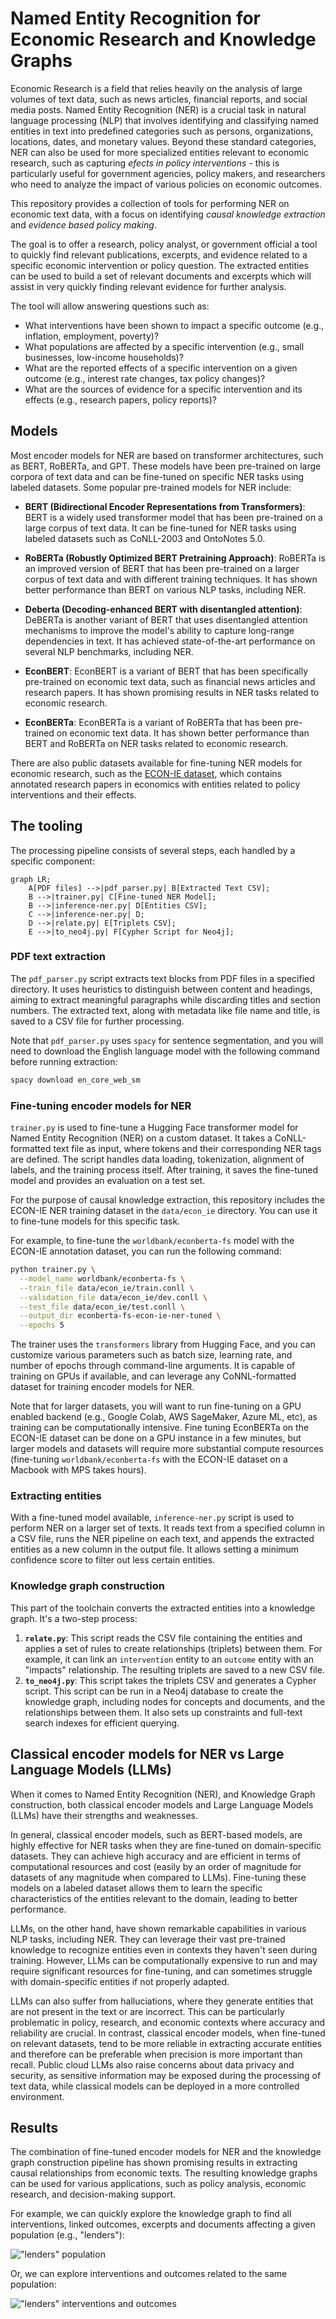 # Named Entity Recognition for Economic Research and Knowledge Graphs

Economic Research is a field that relies heavily on the analysis of large volumes of text data, such as news articles, financial reports, and social media posts. Named Entity Recognition (NER) is a crucial task in natural language processing (NLP) that involves identifying and classifying named entities in text into predefined categories such as persons, organizations, locations, dates, and monetary values. Beyond these standard categories, NER can also be used for more specialized entities relevant to economic research, such as capturing *efects in policy interventions* - this is particularly useful for government agencies, policy makers, and researchers who need to analyze the impact of various policies on economic outcomes.

This repository provides a collection of tools for performing NER on economic text data, with a focus on identifying *causal knowledge extraction* and *evidence based policy making*.

The goal is to offer a research, policy analyst, or government official a tool to quickly find relevant publications, excerpts, and evidence related to a specific economic intervention or policy question. The extracted entities can be used to build a set of relevant documents and excerpts which will assist in very quickly finding relevant evidence for further analysis.

The tool will allow answering questions such as:

- What interventions have been shown to impact a specific outcome (e.g., inflation, employment, poverty)?
- What populations are affected by a specific intervention (e.g., small businesses, low-income households)?
- What are the reported effects of a specific intervention on a given outcome (e.g., interest rate changes, tax policy changes)?
- What are the sources of evidence for a specific intervention and its effects (e.g., research papers, policy reports)?

## Models

Most encoder models for NER are based on transformer architectures, such as BERT, RoBERTa, and GPT. These models have been pre-trained on large corpora of text data and can be fine-tuned on specific NER tasks using labeled datasets. Some popular pre-trained models for NER include:

- **BERT (Bidirectional Encoder Representations from Transformers)**: BERT is a widely used transformer model that has been pre-trained on a large corpus of text data. It can be fine-tuned for NER tasks using labeled datasets such as CoNLL-2003 and OntoNotes 5.0.

- **RoBERTa (Robustly Optimized BERT Pretraining Approach)**: RoBERTa is an improved version of BERT that has been pre-trained on a larger corpus of text data and with different training techniques. It has shown better performance than BERT on various NLP tasks, including NER.

- **Deberta (Decoding-enhanced BERT with disentangled attention)**: DeBERTa is another variant of BERT that uses disentangled attention mechanisms to improve the model's ability to capture long-range dependencies in text. It has achieved state-of-the-art performance on several NLP benchmarks, including NER.

- **EconBERT**: EconBERT is a variant of BERT that has been specifically pre-trained on economic text data, such as financial news articles and research papers. It has shown promising results in NER tasks related to economic research.

- **EconBERTa**: EconBERTa is a variant of RoBERTa that has been pre-trained on economic text data. It has shown better performance than BERT and RoBERTa on NER tasks related to economic research.

There are also public datasets available for fine-tuning NER models for economic research, such as the [ECON-IE dataset](https://github.com/worldbank/econberta-econie), which contains annotated research papers in economics with entities related to policy interventions and their effects.

## The tooling

The processing pipeline consists of several steps, each handled by a specific component:

```mermaid
graph LR;
    A[PDF files] -->|pdf_parser.py| B[Extracted Text CSV];
    B -->|trainer.py| C[Fine-tuned NER Model];
    B -->|inference-ner.py| D[Entities CSV];
    C -->|inference-ner.py| D;
    D -->|relate.py| E[Triplets CSV];
    E -->|to_neo4j.py| F[Cypher Script for Neo4j];
```

### PDF text extraction

The `pdf_parser.py` script extracts text blocks from PDF files in a specified directory. It uses heuristics to distinguish between content and headings, aiming to extract meaningful paragraphs while discarding titles and section numbers. The extracted text, along with metadata like file name and title, is saved to a CSV file for further processing.

Note that `pdf_parser.py` uses `spacy` for sentence segmentation, and you will need to download the English language model with the following command before running extraction:

```bash
spacy download en_core_web_sm
```

### Fine-tuning encoder models for NER

`trainer.py` is used to fine-tune a Hugging Face transformer model for Named Entity Recognition (NER) on a custom dataset. It takes a CoNLL-formatted text file as input, where tokens and their corresponding NER tags are defined. The script handles data loading, tokenization, alignment of labels, and the training process itself. After training, it saves the fine-tuned model and provides an evaluation on a test set.

For the purpose of causal knowledge extraction, this repository includes the ECON-IE NER training dataset in the `data/econ_ie` directory. You can use it to fine-tune models for this specific task.

For example, to fine-tune the `worldbank/econberta-fs` model with the ECON-IE annotation dataset, you can run the following command:

```bash
python trainer.py \
  --model_name worldbank/econberta-fs \
  --train_file data/econ_ie/train.conll \
  --validation_file data/econ_ie/dev.conll \
  --test_file data/econ_ie/test.conll \
  --output_dir econberta-fs-econ-ie-ner-tuned \
  --epochs 5
```

The trainer uses the `transformers` library from Hugging Face, and you can customize various parameters such as batch size, learning rate, and number of epochs through command-line arguments. It is capable of training on GPUs if available, and can leverage any CoNNL-formatted dataset for training encoder models for NER.

Note that for larger datasets, you will want to run fine-tuning on a GPU enabled backend (e.g., Google Colab, AWS SageMaker, Azure ML, etc), as training can be computationally intensive. Fine tuning EconBERTa on the ECON-IE dataset can be done on a GPU instance in a few minutes, but larger models and datasets will require more substantial compute resources (fine-tuning `worldbank/econberta-fs` with the ECON-IE dataset on a Macbook with MPS takes hours).

### Extracting entities

With a fine-tuned model available, `inference-ner.py` script is used to perform NER on a larger set of texts. It reads text from a specified column in a CSV file, runs the NER pipeline on each text, and appends the extracted entities as a new column in the output file. It allows setting a minimum confidence score to filter out less certain entities.

### Knowledge graph construction

This part of the toolchain converts the extracted entities into a knowledge graph. It's a two-step process:
1.  **`relate.py`**: This script reads the CSV file containing the entities and applies a set of rules to create relationships (triplets) between them. For example, it can link an `intervention` entity to an `outcome` entity with an "impacts" relationship. The resulting triplets are saved to a new CSV file.
2.  **`to_neo4j.py`**: This script takes the triplets CSV and generates a Cypher script. This script can be run in a Neo4j database to create the knowledge graph, including nodes for concepts and documents, and the relationships between them. It also sets up constraints and full-text search indexes for efficient querying.

## Classical encoder models for NER vs Large Language Models (LLMs)

When it comes to Named Entity Recognition (NER), and Knowledge Graph construction, both classical encoder models and Large Language Models (LLMs) have their strengths and weaknesses.

In general, classical encoder models, such as BERT-based models, are highly effective for NER tasks when they are fine-tuned on domain-specific datasets. They can achieve high accuracy and are efficient in terms of computational resources and cost (easily by an order of magnitude for datasets of any magnitude when compared to LLMs). Fine-tuning these models on a labeled dataset allows them to learn the specific characteristics of the entities relevant to the domain, leading to better performance.

LLMs, on the other hand, have shown remarkable capabilities in various NLP tasks, including NER. They can leverage their vast pre-trained knowledge to recognize entities even in contexts they haven't seen during training. However, LLMs can be computationally expensive to run and may require significant resources for fine-tuning, and can sometimes struggle with domain-specific entities if not properly adapted.

LLMs can also suffer from halluciations, where they generate entities that are not present in the text or are incorrect. This can be particularly problematic in policy, research, and economic contexts where accuracy and reliability are crucial. In contrast, classical encoder models, when fine-tuned on relevant datasets, tend to be more reliable in extracting accurate entities and therefore can be preferable when precision is more important than recall. Public cloud LLMs also raise concerns about data privacy and security, as sensitive information may be exposed during the processing of text data, while classical models can be deployed in a more controlled environment.

## Results

The combination of fine-tuned encoder models for NER and the knowledge graph construction pipeline has shown promising results in extracting causal relationships from economic texts. The resulting knowledge graphs can be used for various applications, such as policy analysis, economic research, and decision-making support.

For example, we can quickly explore the knowledge graph to find all interventions, linked outcomes, excerpts and documents affecting a given population (e.g., "lenders"):

!["lenders" population](samples/ecb-results-1.jpg)

Or, we can explore interventions and outcomes related to the same population:

!["lenders" interventions and outcomes](samples/ecb-results-2.jpg)